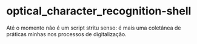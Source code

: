 # optical_character_recognition-shell
Até o momento não é um script stritu senso: é mais uma coletânea de práticas minhas nos processos de digitalização. 
